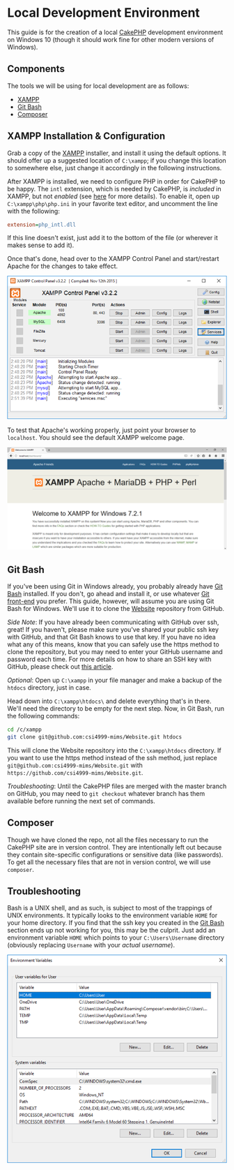 # Local Development Environment #

This guide is for the creation of a local
[CakePHP](https://cakephp.org/) development environment on Windows 10
(though it should work fine for other modern versions of Windows).

## Components ##

The tools we will be using for local development are as follows:

- [XAMPP](https://www.apachefriends.org)
- [Git Bash](https://git-scm.com/download/win)
- [Composer](https://getcomposer.org/)

## XAMPP Installation & Configuration ##

Grab a copy of the [XAMPP](https://www.apachefriends.org) installer,
and install it using the default options.  It should offer up a
suggested location of `C:\xampp`; if you change this location to
somewhere else, just change it accordingly in the following
instructions.

After XAMPP is installed, we need to configure PHP in order for
CakePHP to be happy.  The `intl` extension, which is needed by
CakePHP, is _included_ in XAMPP, but not _enabled_ (see
[here](https://book.cakephp.org/3.0/en/installation.html) for more
details).  To enable it, open up `C:\xampp\php\php.ini` in your
favorite text editor, and uncomment the line with the following:

```ini
extension=php_intl.dll
```

If this line doesn't exist, just add it to the bottom of the file (or
wherever it makes sense to add it).

Once that's done, head over to the XAMPP Control Panel and
start/restart Apache for the changes to take effect.

![Screenshot of the XAMPP Control Panel](media/xampp-control-panel.png)

To test that Apache's working properly, just point your browser to
`localhost`.  You should see the default XAMPP welcome page.

![Screenshot of XAMPP's welcome page](media/xampp-welcome-page.png)

## Git Bash ##

If you've been using Git in Windows already, you probably already have
[Git Bash](https://git-scm.com/download/win) installed.  If you don't,
go ahead and install it, or use whatever [Git
front-end](https://git-scm.com/download/gui/windows) you prefer.  This
guide, however, will assume you are using Git Bash for Windows.  We'll
use it to clone the [Website](https://github.com/csi4999-mims/Website)
repository from GitHub.

_Side Note_: If you have already been communicating with GitHub over
ssh, great!  If you haven't, please make sure you've shared your
public ssh key with GitHub, and that Git Bash knows to use that key.
If you have no idea what any of this means, know that you can safely
use the https method to clone the repository, but you may need to
enter your GitHub username and password each time.  For more details
on how to share an SSH key with GitHub, please check out [this
article](https://help.github.com/articles/connecting-to-github-with-ssh/).

<!-- How to set up your SSH key with GitHub and Git Bash may be part
of a future article. For the time being, though, we'll just move
on. -->

_Optional_: Open up `C:\xampp` in your file manager and make a backup
of the `htdocs` directory, just in case.

Head down into `C:\xampp\htdocs\` and delete everything that's in
there.  We'll need the directory to be empty for the next step.  Now,
in Git Bash, run the following commands:

```bash
cd /c/xampp
git clone git@github.com:csi4999-mims/Website.git htdocs
```

This will clone the Website repository into the `C:\xampp\htdocs`
directory.  If you want to use the https method instead of the ssh
method, just replace `git@github.com:csi4999-mims/Website.git` with
`https://github.com/csi4999-mims/Website.git`.

_Troubleshooting_: Until the CakePHP files are merged with the master
branch on GitHub, you may need to `git checkout` whatever branch has
them available before running the next set of commands.

## Composer ##

Though we have cloned the repo, not all the files necessary to run the
CakePHP site are in version control.  They are intentionally left out
because they contain site-specific configurations or sensitive data
(like passwords).  To get all the necessary files that are not in
version control, we will use `composer`.

## Troubleshooting ##

Bash is a UNIX shell, and as such, is subject to most of the trappings
of UNIX environments.  It typically looks to the environment variable
`HOME` for your home directory.  If you find that the ssh key you
created in the [Git Bash](#git-bash) section ends up not working for
you, this may be the culprit.  Just add an environment variable `HOME`
which points to your `C:\Users\Username` directory (obviously
replacing `Username` with your _actual username_).

![Windows' environment variables dialog with HOME set to C:\Users\User](media/home-environment-variable.png)
